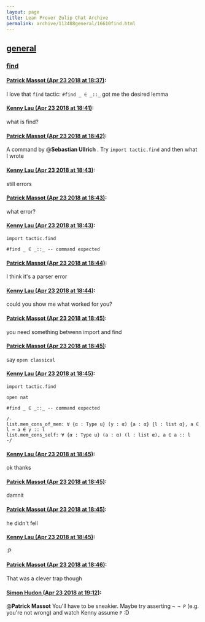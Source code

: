 ```yaml
---
layout: page
title: Lean Prover Zulip Chat Archive 
permalink: archive/113488general/16610find.html
---
```


## [general](index.html)
### [find](16610find.html)

#### [Patrick Massot (Apr 23 2018 at 18:37)](https://leanprover.zulipchat.com/#narrow/stream/113488-general/topic/find/near/125577461):
I love that `find` tactic: `#find _ ∈ _::_` got me the desired lemma

#### [Kenny Lau (Apr 23 2018 at 18:41)](https://leanprover.zulipchat.com/#narrow/stream/113488-general/topic/find/near/125577595):
what is find?

#### [Patrick Massot (Apr 23 2018 at 18:42)](https://leanprover.zulipchat.com/#narrow/stream/113488-general/topic/find/near/125577640):
A command by @**Sebastian Ullrich** . Try `import tactic.find` and then what I wrote

#### [Kenny Lau (Apr 23 2018 at 18:43)](https://leanprover.zulipchat.com/#narrow/stream/113488-general/topic/find/near/125577653):
still errors

#### [Patrick Massot (Apr 23 2018 at 18:43)](https://leanprover.zulipchat.com/#narrow/stream/113488-general/topic/find/near/125577658):
what error?

#### [Kenny Lau (Apr 23 2018 at 18:43)](https://leanprover.zulipchat.com/#narrow/stream/113488-general/topic/find/near/125577665):
```lean
import tactic.find

#find _ ∈ _::_ -- command expected

```

#### [Patrick Massot (Apr 23 2018 at 18:44)](https://leanprover.zulipchat.com/#narrow/stream/113488-general/topic/find/near/125577709):
I think it's a parser error

#### [Kenny Lau (Apr 23 2018 at 18:44)](https://leanprover.zulipchat.com/#narrow/stream/113488-general/topic/find/near/125577714):
could you show me what worked for you?

#### [Patrick Massot (Apr 23 2018 at 18:45)](https://leanprover.zulipchat.com/#narrow/stream/113488-general/topic/find/near/125577732):
you need something betwenn import and find

#### [Patrick Massot (Apr 23 2018 at 18:45)](https://leanprover.zulipchat.com/#narrow/stream/113488-general/topic/find/near/125577734):
say `open classical`

#### [Kenny Lau (Apr 23 2018 at 18:45)](https://leanprover.zulipchat.com/#narrow/stream/113488-general/topic/find/near/125577738):
```lean
import tactic.find

open nat

#find _ ∈ _::_ -- command expected

/-
list.mem_cons_of_mem: ∀ {α : Type u} (y : α) {a : α} {l : list α}, a ∈ l → a ∈ y :: l
list.mem_cons_self: ∀ {α : Type u} (a : α) (l : list α), a ∈ a :: l
-/
```

#### [Kenny Lau (Apr 23 2018 at 18:45)](https://leanprover.zulipchat.com/#narrow/stream/113488-general/topic/find/near/125577739):
ok thanks

#### [Patrick Massot (Apr 23 2018 at 18:45)](https://leanprover.zulipchat.com/#narrow/stream/113488-general/topic/find/near/125577745):
damnit

#### [Patrick Massot (Apr 23 2018 at 18:45)](https://leanprover.zulipchat.com/#narrow/stream/113488-general/topic/find/near/125577749):
he didn't fell

#### [Kenny Lau (Apr 23 2018 at 18:45)](https://leanprover.zulipchat.com/#narrow/stream/113488-general/topic/find/near/125577750):
:P

#### [Patrick Massot (Apr 23 2018 at 18:46)](https://leanprover.zulipchat.com/#narrow/stream/113488-general/topic/find/near/125577754):
That was a clever trap though

#### [Simon Hudon (Apr 23 2018 at 19:12)](https://leanprover.zulipchat.com/#narrow/stream/113488-general/topic/find/near/125578739):
@**Patrick Massot** You'll have to be sneakier. Maybe try asserting `¬ ¬ P` (e.g. you're not wrong) and watch Kenny assume `P` :D

